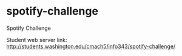 # spotify-challenge
Spotify Challenge

Student web server link: http://students.washington.edu/cmach5/info343/spotify-challenge/